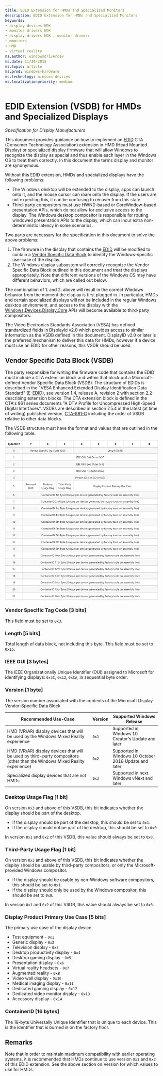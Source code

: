 ```yaml
---
title: EDID Extension for HMDs and Specialized Monitors
description: EDID Extension for HMDs and Specialized Monitors
keywords:
- display devices WDK
- monitor drivers WDK
- display drivers WDK , monitor drivers
- monitors
- HMD
- virtual reality
ms.author: windowsdriverdev
ms.date: 11/30/2018
ms.topic: article
ms.prod: windows-hardware
ms.technology: windows-devices
ms.localizationpriority: medium
---
```



# EDID Extension (VSDB) for HMDs and Specialized Displays

*Specification for Display Manufacturers*

This document provides guidance on how to implement an [EDID](https://en.wikipedia.org/wiki/Extended_Display_Identification_Data) CTA (Consumer Technology Association) extension in HMD (Head Mounted Display) or specialized display firmware that will allow  Windows to recognize the display as special and thus enable each layer in the Windows OS to treat them correctly. In this document the terms display and monitor are synonymous.

Without this EDID extension, HMDs and specialized displays have the following problems:

* The Windows desktop will be extended to the display, apps can launch onto it, and the mouse cursor can roam onto the display. If the users are not expecting this, it can be confusing to recover from this state.
* Third-party compositors must use HWND-based or CoreWindow-based presentation APIs, which do not allow for exclusive access to the display. The Windows desktop compositor is responsible for routing windowed presentation APIs to the display, which can incur extra non-deterministic latency in some scenarios.

Two parts are necessary for the specification in this document to solve the above problems:

1. The firmware in the display that contains the [EDID](https://en.wikipedia.org/wiki/Extended_Display_Identification_Data) will be modified to contain a [Vendor Specific Data Block](https://en.wikipedia.org/wiki/Extended_Display_Identification_Data#EIA.2FCEA-861_extension_block) to identify the Windows-specific use-case of the display.
2. The Windows display subsystem will correctly recognize the Vendor Specific Data Block outlined in this document and treat the displays appropriately. Note that different versions of the Windows OS may have different behaviors, which are called out below.

The combination of 1. and 2. above will result in the correct Windows behavior from the moment the display is first plugged in. In particular, HMDs and certain specialized displays will not be included in the regular Windows desktop environment, and access to the display with the [Windows.Devices.Display.Core](https://docs.microsoft.com/uwp/api/windows.devices.display.core) APIs will become available to third-party compositors.

The Video Electronics Standards Association (VESA) has defined standardized fields in DisplayId v2.0 which provides access to similar information as the VSDB defined in this document.  DisplayID v2.0 or later is the preferred mechanism to deliver this data for HMDs, however if a device must use an EDID for other reasons, this VSDB should be used.

## Vendor Specific Data Block (VSDB)

The party responsible for writing the firmware code that contains the EDID must include a CTA extension block and within that block put a Microsoft-defined Vendor Specific Data Block (VSDB). The structure of EDIDs is described in the "VESA Enhanced Extended Display Identification Data Standard" ([E-EDID](https://vesa.org/vesa-standards/standards-summaries/)), see version 1.4, release A, revision 2 with section 2.2 describing extension blocks.  The CTA extension block is defined in the CTA's 861 series documents "A DTV Profile for Uncompressed High-Speed Digital Interfaces".  VSDBs are described in section 7.5.4 in the latest (at time of writing) published version, [CTA-861-G](https://standards.cta.tech/kwspub/published_docs/CTA-861-G-Preview.pdf) including the order of VSDB relative to other data blocks. 

The VSDB structure must have the format and values that are outlined in the following table.

![VSDB Specification](images/specialized-displays-vsdb.png)

### Vendor Specific Tag Code [3 bits]

This field must be set to `0x3`.

### Length [5 bits]

Total length of data block, not including this byte.  This field must be set to `0x15`.

### IEEE OUI [3 bytes]

The IEEE Organizationally Unique Identifier (OUI) assigned to Microsoft for identifying displays: `0x5C`, `0x12`, `0xCA`, in sequential byte order.

### Version [1 byte]

The version number associated with the contents of the Microsoft Display Vendor-Specific Data Block.

| Recommended Use-Case | Version | Supported Windows Release |
|----------------------|---------|---------------------------|
| HMD (VR/AR) display devices that will be used by the Windows Mixed Reality experience | `0x1` | Supported in Windows 10 Creator's Update and later |
| HMD (VR/AR) display devices that will be used by third-party compositors (other than the Windows Mixed Reality experience) | `0x2` | Supported in Windows 10 October 2018 Update and later |
| Specialized display devices that are not HMDs | `0x3` | Supported in next Windows vNext and later |

### Desktop Usage Flag [1 bit]

On version `0x3` and above of this VSDB, this bit indicates whether the display should be part of the desktop.

* If the display should be part of the desktop, this should be set to `0x1`.
* If the display should not be part of the desktop, this should be set to `0x0`.

In version `0x1` and `0x2` of this VSDB, this value should always be set to `0x0`.

### Third-Party Usage Flag [1 bit]

On version `0x3` and above of this VSDB, this bit indicates whether the display should be usable by third-party compositors, or only the Microsoft-provided Windows compositor.

* If the display should be usable by non-Windows software compositors, this should be set to `0x1`.
* If the display should only be used by the Windows compositor, this should be set to `0x0`.

In version `0x1` and `0x2` of this VSDB, this value should always be set to `0x0`.

### Display Product Primary Use Case [5 bits]

The primary use case of the display device:

* Test equipment - `0x1`
* Generic display - `0x2`
* Television display - `0x3`
* Desktop productivity display - `0x4`
* Desktop gaming display - `0x5`
* Presentation display - `0x6`
* Virtual reality headsets - `0x7`
* Augmented reality - `0x8`
* Video wall display - `0x10`
* Medical imaging display - `0x11`
* Dedicated gaming display - `0x12`
* Dedicated video monitor display - `0x13`
* Accessory display - `0x14`

### ContainerID [16 bytes]

The 16-byte Universally Unique Identifier that is unique to each device. This is the identifier that is burned in on the factory floor. 

## Remarks

Note that in order to maintain maximum compatibility with earlier operating systems, it is recommended that HMDs continue to use version `0x1` and `0x2` of this EDID extension. See the above section on Version for which values to use for HMDs.
